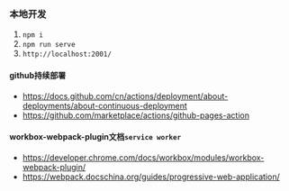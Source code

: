 ### 本地开发
1. `npm i`
2. `npm run serve`
3. `http://localhost:2001/`

#### github持续部署
- https://docs.github.com/cn/actions/deployment/about-deployments/about-continuous-deployment
- https://github.com/marketplace/actions/github-pages-action

#### workbox-webpack-plugin文档`service worker`
- https://developer.chrome.com/docs/workbox/modules/workbox-webpack-plugin/
- https://webpack.docschina.org/guides/progressive-web-application/
